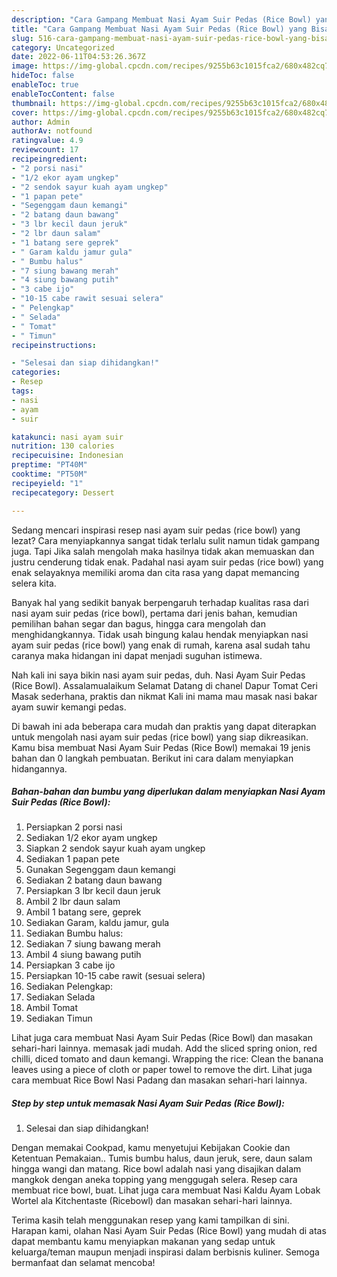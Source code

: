 ```yaml
---
description: "Cara Gampang Membuat Nasi Ayam Suir Pedas (Rice Bowl) yang Bisa Manjain Lidah, Buat Buka Puasa Lezat"
title: "Cara Gampang Membuat Nasi Ayam Suir Pedas (Rice Bowl) yang Bisa Manjain Lidah, Buat Buka Puasa Lezat"
slug: 516-cara-gampang-membuat-nasi-ayam-suir-pedas-rice-bowl-yang-bisa-manjain-lidah-buat-buka-puasa-lezat
category: Uncategorized
date: 2022-06-11T04:53:26.367Z
image: https://img-global.cpcdn.com/recipes/9255b63c1015fca2/680x482cq70/nasi-ayam-suir-pedas-rice-bowl-foto-resep-utama.jpg
hideToc: false
enableToc: true
enableTocContent: false
thumbnail: https://img-global.cpcdn.com/recipes/9255b63c1015fca2/680x482cq70/nasi-ayam-suir-pedas-rice-bowl-foto-resep-utama.jpg
cover: https://img-global.cpcdn.com/recipes/9255b63c1015fca2/680x482cq70/nasi-ayam-suir-pedas-rice-bowl-foto-resep-utama.jpg
author: Admin
authorAv: notfound
ratingvalue: 4.9
reviewcount: 17
recipeingredient:
- "2 porsi nasi"
- "1/2 ekor ayam ungkep"
- "2 sendok sayur kuah ayam ungkep"
- "1 papan pete"
- "Segenggam daun kemangi"
- "2 batang daun bawang"
- "3 lbr kecil daun jeruk"
- "2 lbr daun salam"
- "1 batang sere geprek"
- " Garam kaldu jamur gula"
- " Bumbu halus"
- "7 siung bawang merah"
- "4 siung bawang putih"
- "3 cabe ijo"
- "10-15 cabe rawit sesuai selera"
- " Pelengkap"
- " Selada"
- " Tomat"
- " Timun"
recipeinstructions:

- "Selesai dan siap dihidangkan!"
categories:
- Resep
tags:
- nasi
- ayam
- suir

katakunci: nasi ayam suir 
nutrition: 130 calories
recipecuisine: Indonesian
preptime: "PT40M"
cooktime: "PT50M"
recipeyield: "1"
recipecategory: Dessert

---
```



Sedang mencari inspirasi resep nasi ayam suir pedas (rice bowl) yang lezat? Cara menyiapkannya sangat tidak terlalu sulit namun tidak gampang juga. Tapi Jika salah mengolah maka hasilnya tidak akan memuaskan dan justru cenderung tidak enak. Padahal nasi ayam suir pedas (rice bowl) yang enak selayaknya memiliki aroma dan cita rasa yang dapat memancing selera kita.


Banyak hal yang sedikit banyak berpengaruh terhadap kualitas rasa dari nasi ayam suir pedas (rice bowl), pertama dari jenis bahan, kemudian pemilihan bahan segar dan bagus, hingga cara mengolah dan menghidangkannya. Tidak usah bingung kalau hendak menyiapkan nasi ayam suir pedas (rice bowl) yang enak di rumah, karena asal sudah tahu caranya maka hidangan ini dapat menjadi suguhan istimewa.

Nah kali ini saya bikin nasi ayam suir pedas, duh. Nasi Ayam Suir Pedas (Rice Bowl). Assalamualaikum Selamat Datang di chanel Dapur Tomat Ceri Masak sederhana, praktis dan nikmat Kali ini mama mau masak nasi bakar ayam suwir kemangi pedas.


Di bawah ini ada beberapa cara mudah dan praktis yang dapat diterapkan untuk mengolah nasi ayam suir pedas (rice bowl) yang siap dikreasikan. Kamu bisa membuat Nasi Ayam Suir Pedas (Rice Bowl) memakai 19 jenis bahan dan 0 langkah pembuatan. Berikut ini cara dalam menyiapkan hidangannya.

<!--inarticleads1-->

##### Bahan-bahan dan bumbu yang diperlukan dalam menyiapkan Nasi Ayam Suir Pedas (Rice Bowl):

1. Persiapkan 2 porsi nasi
1. Sediakan 1/2 ekor ayam ungkep
1. Siapkan 2 sendok sayur kuah ayam ungkep
1. Sediakan 1 papan pete
1. Gunakan Segenggam daun kemangi
1. Sediakan 2 batang daun bawang
1. Persiapkan 3 lbr kecil daun jeruk
1. Ambil 2 lbr daun salam
1. Ambil 1 batang sere, geprek
1. Sediakan  Garam, kaldu jamur, gula
1. Sediakan  Bumbu halus:
1. Sediakan 7 siung bawang merah
1. Ambil 4 siung bawang putih
1. Persiapkan 3 cabe ijo
1. Persiapkan 10-15 cabe rawit (sesuai selera)
1. Sediakan  Pelengkap:
1. Sediakan  Selada
1. Ambil  Tomat
1. Sediakan  Timun


Lihat juga cara membuat Nasi Ayam Suir Pedas (Rice Bowl) dan masakan sehari-hari lainnya. memasak jadi mudah. Add the sliced spring onion, red chilli, diced tomato and daun kemangi. Wrapping the rice: Clean the banana leaves using a piece of cloth or paper towel to remove the dirt. Lihat juga cara membuat Rice Bowl Nasi Padang dan masakan sehari-hari lainnya. 

<!--inarticleads2-->

##### Step by step untuk memasak Nasi Ayam Suir Pedas (Rice Bowl):


1. Selesai dan siap dihidangkan!

Dengan memakai Cookpad, kamu menyetujui Kebijakan Cookie dan Ketentuan Pemakaian.. Tumis bumbu halus, daun jeruk, sere, daun salam hingga wangi dan matang. Rice bowl adalah nasi yang disajikan dalam mangkok dengan aneka topping yang menggugah selera. Resep cara membuat rice bowl, buat. Lihat juga cara membuat Nasi Kaldu Ayam Lobak Wortel ala Kitchentaste (Ricebowl) dan masakan sehari-hari lainnya. 

Terima kasih telah menggunakan resep yang kami tampilkan di sini. Harapan kami, olahan Nasi Ayam Suir Pedas (Rice Bowl) yang mudah di atas dapat membantu kamu menyiapkan makanan yang sedap untuk keluarga/teman maupun menjadi inspirasi dalam berbisnis kuliner. Semoga bermanfaat dan selamat mencoba!
